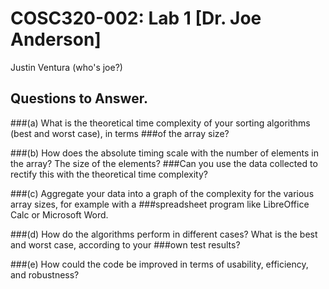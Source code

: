 # COSC320-002: Lab 1 [Dr. Joe Anderson]
Justin Ventura
(who's joe?)

## Questions to Answer.

###(a) What is the theoretical time complexity of your sorting algorithms (best and worst case), in terms 
###of the array size?


###(b) How does the absolute timing scale with the number of elements in the array? The size of the elements? 
###Can you use the data collected to rectify this with the theoretical time complexity?


###(c) Aggregate your data into a graph of the complexity for the various array sizes, for example with a 
###spreadsheet program like LibreOffice Calc or Microsoft Word.


###(d) How do the algorithms perform in different cases? What is the best and worst case, according to your 
###own test results?


###(e) How could the code be improved in terms of usability, efficiency, and robustness?
